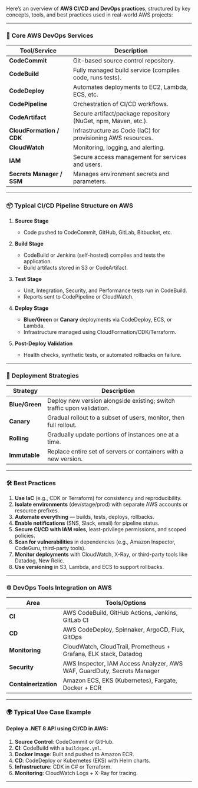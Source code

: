 Here’s an overview of **AWS CI/CD and DevOps practices**, structured by key concepts, tools, and best practices used in real-world AWS projects:

---

### 🔧 **Core AWS DevOps Services**

| Tool/Service              | Description                                                   |
| ------------------------- | ------------------------------------------------------------- |
| **CodeCommit**            | Git-based source control repository.                          |
| **CodeBuild**             | Fully managed build service (compiles code, runs tests).      |
| **CodeDeploy**            | Automates deployments to EC2, Lambda, ECS, etc.               |
| **CodePipeline**          | Orchestration of CI/CD workflows.                             |
| **CodeArtifact**          | Secure artifact/package repository (NuGet, npm, Maven, etc.). |
| **CloudFormation / CDK**  | Infrastructure as Code (IaC) for provisioning AWS resources.  |
| **CloudWatch**            | Monitoring, logging, and alerting.                            |
| **IAM**                   | Secure access management for services and users.              |
| **Secrets Manager / SSM** | Manages environment secrets and parameters.                   |

---

### 📦 **Typical CI/CD Pipeline Structure on AWS**

1. **Source Stage**

   * Code pushed to CodeCommit, GitHub, GitLab, Bitbucket, etc.

2. **Build Stage**

   * CodeBuild or Jenkins (self-hosted) compiles and tests the application.
   * Build artifacts stored in S3 or CodeArtifact.

3. **Test Stage**

   * Unit, Integration, Security, and Performance tests run in CodeBuild.
   * Reports sent to CodePipeline or CloudWatch.

4. **Deploy Stage**

   * **Blue/Green** or **Canary** deployments via CodeDeploy, ECS, or Lambda.
   * Infrastructure managed using CloudFormation/CDK/Terraform.

5. **Post-Deploy Validation**

   * Health checks, synthetic tests, or automated rollbacks on failure.

---

### 🚀 **Deployment Strategies**

| Strategy       | Description                                                            |
| -------------- | ---------------------------------------------------------------------- |
| **Blue/Green** | Deploy new version alongside existing; switch traffic upon validation. |
| **Canary**     | Gradual rollout to a subset of users, monitor, then full rollout.      |
| **Rolling**    | Gradually update portions of instances one at a time.                  |
| **Immutable**  | Replace entire set of servers or containers with a new version.        |

---

### 🛠️ **Best Practices**

1. **Use IaC** (e.g., CDK or Terraform) for consistency and reproducibility.
2. **Isolate environments** (dev/stage/prod) with separate AWS accounts or resource prefixes.
3. **Automate everything** — builds, tests, deploys, rollbacks.
4. **Enable notifications** (SNS, Slack, email) for pipeline status.
5. **Secure CI/CD with IAM roles**, least-privilege permissions, and scoped policies.
6. **Scan for vulnerabilities** in dependencies (e.g., Amazon Inspector, CodeGuru, third-party tools).
7. **Monitor deployments** with CloudWatch, X-Ray, or third-party tools like Datadog, New Relic.
8. **Use versioning** in S3, Lambda, and ECS to support rollbacks.

---

### ⚙️ **DevOps Tools Integration on AWS**

| Area                 | Tools/Options                                                           |
| -------------------- | ----------------------------------------------------------------------- |
| **CI**               | AWS CodeBuild, GitHub Actions, Jenkins, GitLab CI                       |
| **CD**               | AWS CodeDeploy, Spinnaker, ArgoCD, Flux, GitOps                         |
| **Monitoring**       | CloudWatch, CloudTrail, Prometheus + Grafana, ELK stack, Datadog        |
| **Security**         | AWS Inspector, IAM Access Analyzer, AWS WAF, GuardDuty, Secrets Manager |
| **Containerization** | Amazon ECS, EKS (Kubernetes), Fargate, Docker + ECR                     |

---

### 🌍 **Typical Use Case Example**

#### Deploy a .NET 8 API using CI/CD in AWS:

1. **Source Control**: CodeCommit or GitHub.
2. **CI**: CodeBuild with a `buildspec.yml`.
3. **Docker Image**: Built and pushed to Amazon ECR.
4. **CD**: CodeDeploy or Kubernetes (EKS) with Helm charts.
5. **Infrastructure**: CDK in C# or Terraform.
6. **Monitoring**: CloudWatch Logs + X-Ray for tracing.

---
